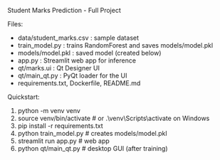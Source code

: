 Student Marks Prediction - Full Project

Files:
- data/student_marks.csv : sample dataset
- train_model.py : trains RandomForest and saves models/model.pkl
- models/model.pkl : saved model (created below)
- app.py : Streamlit web app for inference
- qt/marks.ui : Qt Designer UI
- qt/main_qt.py : PyQt loader for the UI
- requirements.txt, Dockerfile, README.md

Quickstart:
1) python -m venv venv
2) source venv/bin/activate  # or .\venv\Scripts\activate on Windows
3) pip install -r requirements.txt
4) python train_model.py   # creates models/model.pkl
5) streamlit run app.py    # web app
6) python qt/main_qt.py    # desktop GUI (after training)
